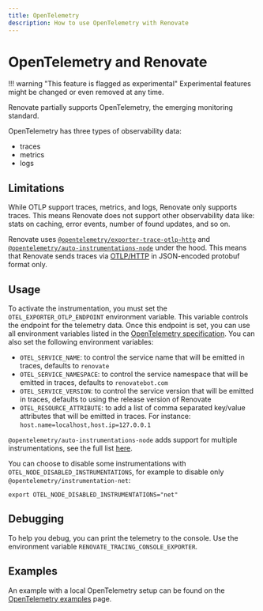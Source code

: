 ```yaml
---
title: OpenTelemetry
description: How to use OpenTelemetry with Renovate
---
```


# OpenTelemetry and Renovate

<!-- prettier-ignore -->
!!! warning "This feature is flagged as experimental"
    Experimental features might be changed or even removed at any time.

Renovate partially supports OpenTelemetry, the emerging monitoring standard.

OpenTelemetry has three types of observability data:

- traces
- metrics
- logs

## Limitations

While OTLP support traces, metrics, and logs, Renovate only supports traces.
This means Renovate does not support other observability data like: stats on caching, error events, number of found updates, and so on.

Renovate uses [`@opentelemetry/exporter-trace-otlp-http`](https://www.npmjs.com/package/@opentelemetry/exporter-trace-otlp-http) and [`@opentelemetry/auto-instrumentations-node`](https://www.npmjs.com/package/@opentelemetry/auto-instrumentations-node) under the hood.
This means that Renovate sends traces via [OTLP/HTTP](https://opentelemetry.io/docs/reference/specification/protocol/otlp/#otlphttp) in JSON-encoded protobuf format only.

## Usage

To activate the instrumentation, you must set the `OTEL_EXPORTER_OTLP_ENDPOINT` environment variable.
This variable controls the endpoint for the telemetry data.
Once this endpoint is set, you can use all environment variables listed in the [OpenTelemetry specification](https://github.com/open-telemetry/opentelemetry-specification/blob/main/specification/configuration/sdk-environment-variables.md).
You can also set the following environment variables:

- `OTEL_SERVICE_NAME`: to control the service name that will be emitted in traces, defaults to `renovate`
- `OTEL_SERVICE_NAMESPACE`: to control the service namespace that will be emitted in traces, defaults to `renovatebot.com`
- `OTEL_SERVICE_VERSION`: to control the service version that will be emitted in traces, defaults to using the release version of Renovate
- `OTEL_RESOURCE_ATTRIBUTE`: to add a list of comma separated key/value attributes that will be emitted in traces. For instance: `host.name=localhost,host.ip=127.0.0.1`

`@opentelemetry/auto-instrumentations-node` adds support for multiple instrumentations, see the full list [here](https://www.npmjs.com/package/@opentelemetry/auto-instrumentations-node#supported-instrumentations).

You can choose to disable some instrumentations with `OTEL_NODE_DISABLED_INSTRUMENTATIONS`, for example to disable only `@opentelemetry/instrumentation-net`:

```
export OTEL_NODE_DISABLED_INSTRUMENTATIONS="net"
```

## Debugging

To help you debug, you can print the telemetry to the console.
Use the environment variable `RENOVATE_TRACING_CONSOLE_EXPORTER`.

## Examples

An example with a local OpenTelemetry setup can be found on the [OpenTelemetry examples](examples/opentelemetry.md) page.
